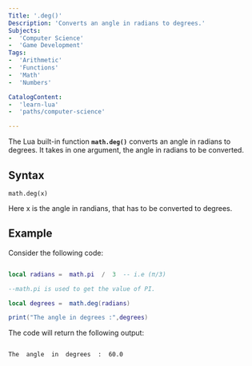 ```yaml
---
Title: '.deg()'
Description: 'Converts an angle in radians to degrees.' 
Subjects:
-  'Computer Science'
-  'Game Development'
Tags:
-  'Arithmetic'
-  'Functions'
-  'Math'
-  'Numbers'

CatalogContent:
-  'learn-lua'
-  'paths/computer-science'

---
```


The Lua  built-in function **`math.deg()`** converts an angle in radians to degrees. It takes in one argument, the angle in radians to be converted.

## Syntax

```pseudo
math.deg(x)
```

Here x is the angle in randians, that has to be converted to degrees.

## Example

Consider the following code:

```lua

local radians =  math.pi  /  3  -- i.e (π/3)

--math.pi is used to get the value of PI.

local degrees =  math.deg(radians)

print("The angle in degrees :",degrees)

```

The code will return the following output:

```shell

The  angle  in  degrees  :  60.0

```
